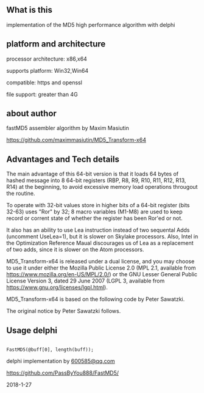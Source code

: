 
## What is this

implementation of the MD5 high performance algorithm with delphi


## platform and architecture

processor architecture: x86,x64

supports platform: Win32,Win64


compatible: https and openssl

file support: greater than 4G



## about author
fastMD5 assembler algorithm by Maxim Masiutin

https://github.com/maximmasiutin/MD5_Transform-x64



## Advantages and Tech details
The main advantage of this 64-bit version is that
it loads 64 bytes of hashed message into 8 64-bit registers
(RBP, R8, R9, R10, R11, R12, R13, R14) at the beginning,
to avoid excessive memory load operations
througout the routine.

To operate with 32-bit values store in higher bits
of a 64-bit register (bits 32-63) uses "Ror" by 32;
8 macro variables (M1-M8) are used to keep record
or corrent state of whether the register has been
Ror'ed or not.

It also has an ability to use Lea instruction instead
of two sequental Adds (uncomment UseLea=1), but it is
slower on Skylake processors. Also, Intel in the
Optimization Reference Maual discourages us of
Lea as a replacement of two adds, since it is slower
on the Atom processors.

MD5_Transform-x64 is released under a dual license,
and you may choose to use it under either the
Mozilla Public License 2.0 (MPL 2.1, available from
https://www.mozilla.org/en-US/MPL/2.0/) or the
GNU Lesser General Public License Version 3,
dated 29 June 2007 (LGPL 3, available from
https://www.gnu.org/licenses/lgpl.html).

MD5_Transform-x64 is based
on the following code by Peter Sawatzki.

The original notice by Peter Sawatzki follows.






## Usage delphi

```Delphi

FastMD5(@buff[0], length(buff));

```


delphi implementation by 600585@qq.com

https://github.com/PassByYou888/FastMD5/



2018-1-27
